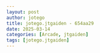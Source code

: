 ```yaml
---
layout: post
author: jotego
title: jotego.jtgaiden - 654aa29
date: 2025-03-14
categories: [Arcade, jtgaiden]
tags: [jotego.jtgaiden]
---
```


